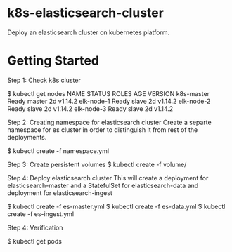 # k8s-elasticsearch-cluster
Deploy an elasticsearch cluster on kubernetes platform.

# Getting Started

Step 1: Check k8s cluster

$ kubectl get nodes
NAME                 STATUS     ROLES    AGE    VERSION
k8s-master           Ready      master   2d    v1.14.2
elk-node-1           Ready      slave    2d    v1.14.2
elk-node-2           Ready      slave    2d    v1.14.2
elk-node-3           Ready      slave    2d    v1.14.2

Step 2: Creating namespace for elasticsearch cluster
Create a separte namespace for es cluster in order to distinguish it from rest of the deployments.

$ kubectl create -f namespace.yml

Step 3: Create persistent volumes
$ kubectl create -f volume/

Step 4: Deploy elasticsearch cluster
This will create a deployment for elasticsearch-master and a StatefulSet for elasticsearch-data and deployment for elasticsearch-ingest

$ kubectl create -f es-master.yml
$ kubectl create -f es-data.yml
$ kubectl create -f es-ingest.yml

Step 4: Verification

$ kubectl get pods





